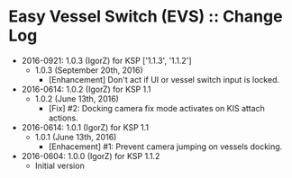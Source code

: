 # Easy Vessel Switch (EVS) :: Change Log

* 2016-0921: 1.0.3 (IgorZ) for KSP ['1.1.3', '1.1.2']
	+ 1.0.3 (September 20th, 2016)
		- [Enhancement] Don't act if UI or vessel switch input is locked.
* 2016-0614: 1.0.2 (IgorZ) for KSP 1.1
	+ 1.0.2 (June 13th, 2016)
		- [Fix] #2: Docking camera fix mode activates on KIS attach actions.
* 2016-0614: 1.0.1 (IgorZ) for KSP 1.1
	+ 1.0.1 (June 13th, 2016)
		- [Enhacement] #1: Prevent camera jumping on vessels docking.
* 2016-0604: 1.0.0 (IgorZ) for KSP 1.1.2
	+ Initial version
